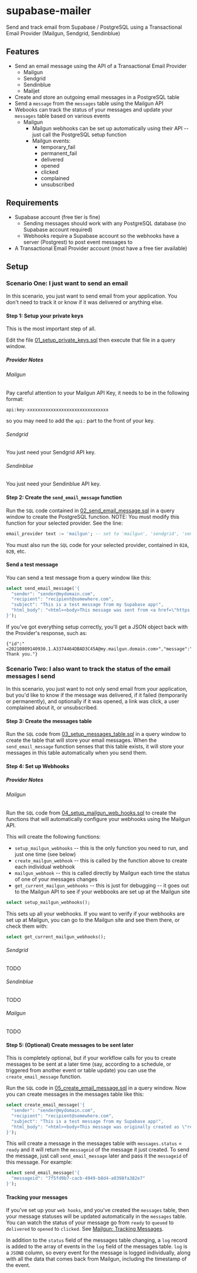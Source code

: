 # supabase-mailer
Send and track email from Supabase / PostgreSQL using a Transactional Email Provider (Mailgun, Sendgrid, Sendinblue)

## Features
- Send an email message using the API of a Transactional Email Provider 
  - Mailgun
  - Sendgrid
  - Sendinblue
  - Mailjet
- Create and store an outgoing email messages in a PostgreSQL table
- Send a `message` from the `messages` table using the Mailgun API
- Webooks can track the status of your messages and update your `messages` table based on various events
  - Mailgun
    - Mailgun webhooks can be set up automatically using their API -- just call the PostgreSQL setup function
    - Mailgun events:
      - temporary_fail
      - permanent_fail
      - delivered
      - opened
      - clicked
      - complained
      - unsubscribed

## Requirements
- Supabase account (free tier is fine)
  - Sending messages should work with any PostgreSQL database (no Supabase account required)
  - Webhooks require a Supabase account so the webhooks have a server (Postgrest) to post event messages to
- A Transactional Email Provider account (most have a free tier available)

## Setup

### Scenario One: I just want to send an email

In this scenario, you just want to send email from your application.  You don't need to track it or know if it was delivered or anything else.

#### Step 1:  Setup your private keys

This is the most important step of all.

Edit the file [01_setup_private_keys.sql](01_setup_private_keys.sql) then execute that file in a query window.

##### Provider Notes
###### Mailgun
Pay careful attention to your Mailgun API Key, it needs to be in the following format:
```
api:key-xxxxxxxxxxxxxxxxxxxxxxxxxxxxxxx
```
so you may need to add the `api:` part to the front of your key.
###### Sendgrid
You just need your Sendgrid API key.
###### Sendinblue
You just need your Sendinblue API key.

#### Step 2: Create the `send_email_message` function

Run the `SQL` code contained in [02_send_email_message.sql](02_send_email_message.sql) in a query window to create the PostgreSQL function.  NOTE:  You must modify this function for your selected provider.  See the line:
```sql
email_provider text := 'mailgun'; -- set to 'mailgun', 'sendgrid', 'sendinblue', or 'mailjet'
```

You must also run the `SQL` code for your selected provider, contained in `02A`, `02B`, etc.

#### Send a test message

You can send a test message from a query window like this:

```sql
select send_email_message('{
  "sender": "sender@mydomain.com",
  "recipient": "recipient@somewhere.com",
  "subject": "This is a test message from my Supabase app!",
  "html_body": "<html><body>This message was sent from <a href=\"https://postgresql.org\">PostgreSQL</a> using <a href=\"https://supabase.io\">Supabase</a> and <a href=\"https://mailgun.com\">Mailgun</a>.</body></html>"
}');
```
If you've got everything setup correctly, you'll get a JSON object back with the Provider's response, such as:
```
{"id":"<20210809140930.1.A3374464DBAD3C45A@my.mailgun.domain.com>","message":"Queued. Thank you."}
```

### Scenario Two: I also want to track the status of the email messages I send

In this scenario, you just want to not only send email from your application, but you'd like to know if the message was delivered, if it failed (temporarily or permanently), and optionally if it was opened, a link was click, a user complained about it, or unsubscribed.

#### Step 3: Create the messages table

Run the `SQL` code from [03_setup_messages_table.sql](03_setup_messages_table.sql) in a query window to create the table that will store your email messages.  When the `send_email_message` function senses that this table exists, it will store your messages in this table automatically when you send them.

#### Step 4: Set up Webhooks

##### Provider Notes
###### Mailgun
Run the `SQL` code from [04_setup_mailgun_web_hooks.sql](04_setup_mailgun_web_hooks.sql) to create the functions that will automatically configure your webhooks using the Mailgun API.

This will create the following functions:

- `setup_mailgun_webhooks` -- this is the only function you need to run, and just one time (see below)
- `create_mailgun_webhook` -- this is called by the function above to create each individual webhook
- `mailgun_webhook` -- this is called directly by Mailgun each time the status of one of your messages changes
- `get_current_mailgun_webhooks` -- this is just for debugging -- it goes out to the Mailgun API to see if your webbooks are set up at the Mailgun site

```sql
select setup_mailgun_webhooks();
```

This sets up all your webhooks.  If you want to verify if your webhooks are set up at Mailgun, you can go to the Mailgun site and see them there, or check them with:

```sql
select get_current_mailgun_webhooks();
```

###### Sendgrid
TODO

###### Sendinblue
TODO

###### Mailgun
TODO

#### Step 5: (Optional) Create messages to be sent later

This is completely optional, but if your workflow calls for you to create messages to be sent at a later time (say, according to a schedule, or triggered from another event or table update) you can use the `create_email_message` function.

Run the `SQL` code in [05_create_email_message.sql](05_create_email_message.sql) in a query window.  Now you can create messages in the messages table like this:

```sql
select create_email_message('{
  "sender": "sender@mydomain.com",
  "recipient": "recipient@somewhere.com",
  "subject": "This is a test message from my Supabase app!",
  "html_body": "<html><body>This message was originally created as \"ready\" in the messages table, then sent later from <a href=\"https://supabase.io\">Supabase</a> using <a href=\"https://mailgun.com\">Mailgun</a>.</body></html>"
}');
```

This will create a message in the messages table with `messages.status` = `ready` and it will return the `messageid` of the message it just created.  To send the message, just call `send_email_message` later and pass it the `messageid` of this message.  For example:

```sql
select send_email_message('{
  "messageid": "7f5fd9b7-cacb-4949-b8d4-a0398fa382e7"
}');
```

#### Tracking your messages

If you've set up your `web hooks`, and you've created the `messages` table, then your message statuses will be updated automatically in the `messages` table.   You can watch the status of your message go from `ready` to `queued` to `delivered` to `opened` to `clicked`.  See [Mailgun: Tracking Messages](https://documentation.mailgun.com/en/latest/user_manual.html#tracking-messages).

In addition to the `status` field of the messages table changing, a `log` record is added to the array of events in the `log` field of the messages table.  `log` is a `JSONB` column, so every event for the message is logged individually, along with all the data that comes back from Mailgun, including the timestamp of the event.
